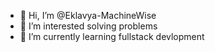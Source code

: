 - 👋 Hi, I’m @Eklavya-MachineWise
- 👀 I’m interested solving problems
- 🌱 I’m currently learning fullstack devlopment

<!---
Eklavya-MachineWise/Eklavya-MachineWise is a ✨ special ✨ repository because its `README.md` (this file) appears on your GitHub profile.
You can click the Preview link to take a look at your changes.
--->
